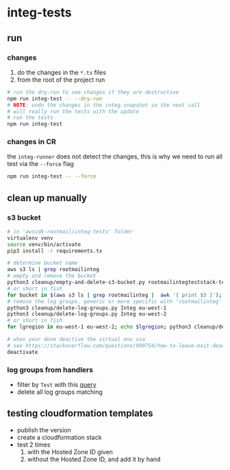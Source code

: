 # integ-tests

## run
### changes
1. do the changes in the `*.ts` files
2. from the root of the project run
```bash
# run the dry-run to see changes if they are destructive
npm run integ-test -- --dry-run
# NOTE: undo the changes in the integ.snapshot so the next call
# will really run the tests with the update
# run the tests
npm run integ-test
```

### changes in CR
the `integ-runner` does not detect the changes, this is why we need to run all test via the `--force` flag
```bash
npm run integ-test -- --force
```

## clean up manually
### s3 bucket
```bash
# in 'awscdk-rootmail/integ-tests' folder
virtualenv venv
source venv/bin/activate
pip3 install -r requirements.tx

# determine bucket name
aws s3 ls | grep rootmailinteg
# empty and remove the bucket
python3 cleanup/empty-and-delete-s3-bucket.py rootmailintegteststack-testrootmailemailbucket<suffix>
# or short in fish
for bucket in $(aws s3 ls | grep rootmailinteg |  awk '{ print $3 }'); echo $bucket; python3 cleanup/empty-and-delete-s3-bucket.py $bucket; end
# remove the log groups. generic or more specific with 'rootmailinteg' and 'SetupTest'
python3 cleanup/delete-log-groups.py Integ eu-west-1
python3 cleanup/delete-log-groups.py Integ eu-west-2
# or short in fish
for lgregion in eu-west-1 eu-west-2; echo $lgregion; python3 cleanup/delete-log-groups.py Integ $lgregion; end

# when your done deactive the virtual env via
# see https://stackoverflow.com/questions/990754/how-to-leave-exit-deactivate-a-python-virtualenv
deactivate
```

### log groups from handlers
- filter by `Test` with this [query](https://eu-west-1.console.aws.amazon.com/cloudwatch/home?region=eu-west-1#logsV2:log-groups$3FlogGroupNameFilter$3DTest)
- delete all log groups matching

## testing cloudformation templates
- publish the version
- create a cloudformation stack
- test 2 times
    1. with the Hosted Zone ID given
    2. without the Hosted Zone ID, and add it by hand